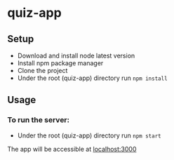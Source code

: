 # quiz-app

## Setup

* Download and install node latest version
* Install npm package manager
* Clone the project
* Under the root (quiz-app) directory run `npm install`

## Usage

### To run the server:

* Under the root (quiz-app) directory run `npm start`

The app will be accessible at [localhost:3000](http://localhost:3000)
